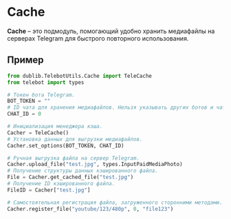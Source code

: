 # Cache
**Cache** – это подмодуль, помогающий удобно хранить медиафайлы на серверах Telegram для быстрого повторного использования.

## Пример
```Python
from dublib.TelebotUtils.Cache import TeleCache
from telebot import types

# Токен бота Telegram.
BOT_TOKEN = ""
# ID чата для хранения медиафайлов. Нельзя указывать других ботов и чаты, к которым у бота нет доступа.
CHAT_ID = 0

# Инициализация менеджера кэша.
Cacher = TeleCache()
# Установка данных для выгрузки медиафайлов.
Cacher.set_options(BOT_TOKEN, CHAT_ID)

# Ручная выгрузка файла на сервер Telegram.
Cacher.upload_file("test.jpg", types.InputPaidMediaPhoto)
# Получение структуры данных кэшированного файла.
File = Cacher.get_cached_file("test.jpg")
# Получение ID кэшированного файла.
FileID = Cacher["test.jpg"]

# Самостоятельная регистрация файла, загруженного сторонними методами. Пример использования виртуального идентификатора вместо пути к реальному файлу.
Cacher.register_file("youtube/123/480p", 0, "file123")
```